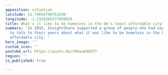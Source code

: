 ```yaml
---
apposition: situation
latitude: 51.74656796753246
longitude: -1.2328385577459935
title: What's it like to be homeless in the UK's least affordable city?
summary: 'In 2015, InsightShare supported a group of people who had experienced homelessness
  to talk to their peers about what it was like to be homeless in the UK''s least
  affordable city. '
hero_image: ''
custom_icon: ''
youtube_url: https://youtu.be/V4hwuE4bPCY
region: ''
is_published: true

---
```

